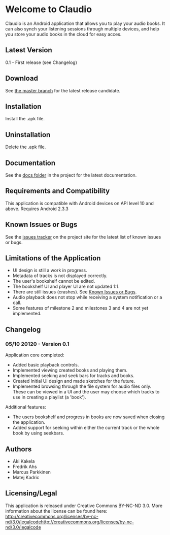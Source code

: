﻿# Welcome to Claudio

Claudio is an Android application that allows you to play your audio books. It can also synch your listening sessions through multiple devices, and help you store your audio books in the cloud for easy acces.

## Latest Version

0.1 - First release (see Changelog)

## Download

See [the master branch](http://github.com/MarcusParkkinen/AudioBook.git) for the latest release candidate.

## Installation

Install the .apk file.

## Uninstallation

Delete the .apk file.

## Documentation

See the [docs folder](https://github.com/MarcusParkkinen/AudioBook/doc) in the project for the latest documentation.

## Requirements and Compatibility

This application is compatible with Android devices on API level 10 and above.
Requires Android 2.3.3

## Known Issues or Bugs

See the [issues tracker](https://github.com/MarcusParkkinen/AudioBook/issues) on the project site for the latest list of known issues or bugs.

## Limitations of the Application

* UI design is still a work in progress.
* Metadata of tracks is not displayed correctly.
* The user's bookshelf cannot be edited.
* The bookshelf UI and player UI are not updated 1:1.
* There are still issues (crashes). See [Known Issues or Bugs](https://github.com/MarcusParkkinen/AudioBook#known-issues-or-bugs).
* Audio playback does not stop while receiving a system notification or a call.
* Some features of milestone 2 and milestones 3 and 4 are not yet implemented.

## Changelog

### 05/10 20120 - Version 0.1 ###
Application core completed:
* Added basic playback controls.
* Implemented viewing created books and playing them.
* Implemented seeking and seek bars for tracks and books.
* Created Initial UI design and made sketches for the future.
* Implemented browsing through the file system for audio files only. These can be viewed in a UI and the user may choose which tracks to use in creating a playlist (a 'book').

Additional features:
* The users bookshelf and progress in books are now saved when closing the application.
* Added support for seeking within either the current track or the whole book by using seekbars.

## Authors

* Aki Kakela
* Fredrik Ahs
* Marcus Parkkinen
* Matej Kadric

## Licensing/Legal

This application is released under Creative Commons BY-NC-ND 3.0.
More information about the license can be found here:
http://creativecommons.org/licenses/by-nc-nd/3.0/legalcodehttp://creativecommons.org/licenses/by-nc-nd/3.0/legalcode
